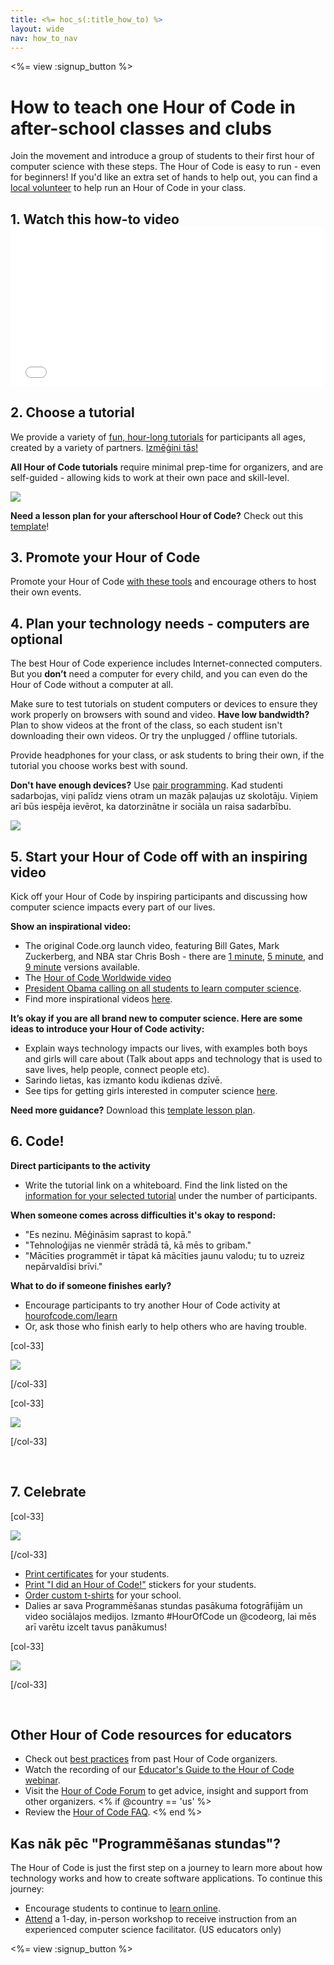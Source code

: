 ```yaml
---
title: <%= hoc_s(:title_how_to) %>
layout: wide
nav: how_to_nav
---
```

<%= view :signup_button %>

# How to teach one Hour of Code in after-school classes and clubs

Join the movement and introduce a group of students to their first hour of computer science with these steps. The Hour of Code is easy to run - even for beginners! If you'd like an extra set of hands to help out, you can find a [local volunteer](<%= codeorg_url('/volunteer/local') %>) to help run an Hour of Code in your class.

## 1. Watch this how-to video <iframe width="500" height="255" src="//www.youtube.com/embed/SrnvvWDm73k" frameborder="0" allowfullscreen mark="crwd-mark"></iframe> 

## 2. Choose a tutorial

We provide a variety of [fun, hour-long tutorials](<%= resolve_url('/learn') %>) for participants all ages, created by a variety of partners. [Izmēģini tās!](<%= resolve_url('/learn') %>)

**All Hour of Code tutorials** require minimal prep-time for organizers, and are self-guided - allowing kids to work at their own pace and skill-level.

[![](/images/fit-700/tutorials.png)](<%= resolve_url('/learn') %>)

**Need a lesson plan for your afterschool Hour of Code?** Check out this [template](/files/AfterschoolEducatorLessonPlanOutline.docx)!

## 3. Promote your Hour of Code

Promote your Hour of Code [with these tools](<%= resolve_url('/promote') %>) and encourage others to host their own events.

## 4. Plan your technology needs - computers are optional

The best Hour of Code experience includes Internet-connected computers. But you **don’t** need a computer for every child, and you can even do the Hour of Code without a computer at all.

Make sure to test tutorials on student computers or devices to ensure they work properly on browsers with sound and video. **Have low bandwidth?** Plan to show videos at the front of the class, so each student isn't downloading their own videos. Or try the unplugged / offline tutorials.

Provide headphones for your class, or ask students to bring their own, if the tutorial you choose works best with sound.

**Don't have enough devices?** Use [pair programming](https://www.youtube.com/watch?v=vgkahOzFH2Q). Kad studenti sadarbojas, viņi palīdz viens otram un mazāk paļaujas uz skolotāju. Viņiem arī būs iespēja ievērot, ka datorzinātne ir sociāla un raisa sadarbību.

<img src="/images/fit-350/group_ipad.jpg" />

## 5. Start your Hour of Code off with an inspiring video

Kick off your Hour of Code by inspiring participants and discussing how computer science impacts every part of our lives.

**Show an inspirational video:**

- The original Code.org launch video, featuring Bill Gates, Mark Zuckerberg, and NBA star Chris Bosh - there are [1 minute](https://www.youtube.com/watch?v=qYZF6oIZtfc), [5 minute](https://www.youtube.com/watch?v=nKIu9yen5nc), and [9 minute](https://www.youtube.com/watch?v=dU1xS07N-FA) versions available.
- The [Hour of Code Worldwide video](https://www.youtube.com/watch?v=KsOIlDT145A)
- [President Obama calling on all students to learn computer science](https://www.youtube.com/watch?v=6XvmhE1J9PY).
- Find more inspirational videos [here](https://www.youtube.com/playlist?list=PLzdnOPI1iJNfpD8i4Sx7U0y2MccnrNZuP).

**It’s okay if you are all brand new to computer science. Here are some ideas to introduce your Hour of Code activity:**

- Explain ways technology impacts our lives, with examples both boys and girls will care about (Talk about apps and technology that is used to save lives, help people, connect people etc).
- Sarindo lietas, kas izmanto kodu ikdienas dzīvē.
- See tips for getting girls interested in computer science [here](<%= resolve_url('https://code.org/girls') %>).

**Need more guidance?** Download this [template lesson plan](/files/AfterschoolEducatorLessonPlanOutline.docx).

## 6. Code!

**Direct participants to the activity**

- Write the tutorial link on a whiteboard. Find the link listed on the [information for your selected tutorial](<%= resolve_url('/learn') %>) under the number of participants.

**When someone comes across difficulties it's okay to respond:**

- "Es nezinu. Mēģināsim saprast to kopā."
- "Tehnoloģijas ne vienmēr strādā tā, kā mēs to gribam."
- "Mācīties programmēt ir tāpat kā mācīties jaunu valodu; tu to uzreiz nepārvaldīsi brīvi."

**What to do if someone finishes early?**

- Encourage participants to try another Hour of Code activity at [hourofcode.com/learn](<%= resolve_url('/learn') %>)
- Or, ask those who finish early to help others who are having trouble.

[col-33]

![](/images/fit-250/highschoolgirls.jpeg)

[/col-33]

[col-33]

![](/images/fit-300/group_ar.jpg)

[/col-33]

<p style="clear:both">&nbsp;</p>

## 7. Celebrate

[col-33]

![](/images/fit-300/boy-certificate.jpg)

[/col-33]

- [Print certificates](<%= codeorg_url('/certificates') %>) for your students.
- [Print "I did an Hour of Code!"](<%= resolve_url('/promote/resources#stickers') %>) stickers for your students.
- [Order custom t-shirts](http://blog.code.org/post/132608499493/hour-of-code-shirts-and-more) for your school.
- Dalies ar sava Programmēšanas stundas pasākuma fotogrāfijām un video sociālajos medijos. Izmanto #HourOfCode un @codeorg, lai mēs arī varētu izcelt tavus panākumus!

[col-33]

![](/images/fit-260/highlight-certificates.jpg)

[/col-33]

<p style="clear:both">&nbsp;</p>

## Other Hour of Code resources for educators

- Check out [best practices](http://www.slideshare.net/TeachCode/hour-of-code-best-practices-for-successful-educators-51273466) from past Hour of Code organizers.
- Watch the recording of our [Educator's Guide to the Hour of Code webinar](https://youtu.be/EJeMeSW2-Mw).
- Visit the [Hour of Code Forum](http://forum.code.org/c/plc/hour-of-code) to get advice, insight and support from other organizers. <% if @country == 'us' %>
- Review the [Hour of Code FAQ](https://support.code.org/hc/en-us/categories/200147083-Hour-of-Code). <% end %>

## Kas nāk pēc "Programmēšanas stundas"?

The Hour of Code is just the first step on a journey to learn more about how technology works and how to create software applications. To continue this journey:

- Encourage students to continue to [learn online](<%= codeorg_url('/learn/beyond') %>).
- [Attend](<%= codeorg_url('/professional-development-workshops') %>) a 1-day, in-person workshop to receive instruction from an experienced computer science facilitator. (US educators only)

<%= view :signup_button %>